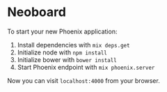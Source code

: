 # Neoboard

To start your new Phoenix application:

1. Install dependencies with `mix deps.get`
2. Initialize node with `npm install`
3. Initialize bower with `bower install`
4. Start Phoenix endpoint with `mix phoenix.server`

Now you can visit `localhost:4000` from your browser.
